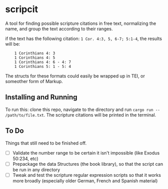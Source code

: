 # scripcit 

A tool for finding possible scripture citations in free text, normalizing the 
name, and group the text according to their ranges. 

if the text has the following citation: `1 Cor. 4:3, 5, 6-7; 5:1-4`, the results will be:

```
	1 Corinthians 4: 3
	1 Corinthians 4: 5
	1 Corinthians 4: 6 - 4: 7
	1 Corinthians 5: 1 - 5: 4
```

The structs for these formats could easily be wrapped up in TEI, or someother form of Markup.

## Installing and Running

To run this: clone this repo, navigate to the directory and run `cargo run -- /path/to/file.txt`.
The scripture citations will be printed in the terminal. 

## To Do 

Things that still need to be finished off.

- [ ] Validate the number range to be certain it isn't impossible (like Exodus 50:234, etc)
- [ ] Prepackage the data Structures (the book library), so that the script can be run in any directory 
- [ ] Tweak and test the scripture regular expression scripts so that it works more broadly (especially older German, French and Spanish material)